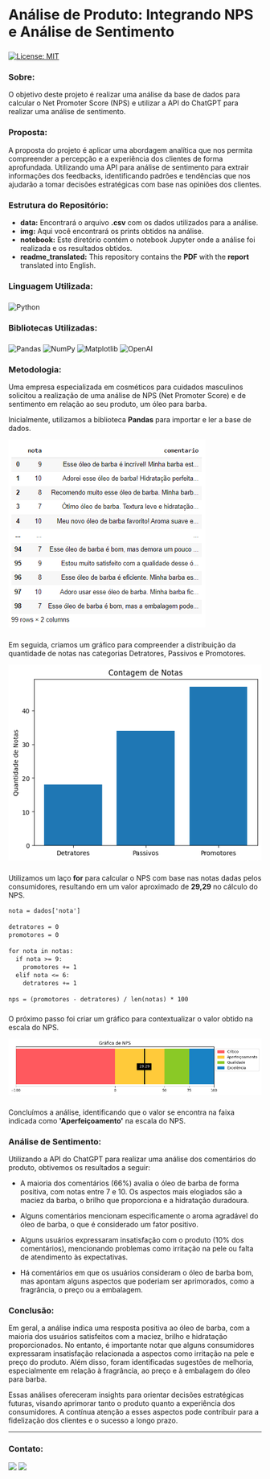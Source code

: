 # Análise de Produto: Integrando NPS e Análise de Sentimento

###
[![License: MIT](https://img.shields.io/badge/License-MIT-black.svg)](https://opensource.org/licenses/MIT) 

### Sobre:

O objetivo deste projeto é realizar uma análise da base de dados para calcular o Net Promoter Score (NPS) e utilizar a API do ChatGPT para realizar uma análise de sentimento.

### Proposta:

A proposta do projeto é aplicar uma abordagem analítica que nos permita compreender a percepção e a experiência dos clientes de forma aprofundada. Utilizando uma API para análise de sentimento para extrair informações dos feedbacks, identificando padrões e tendências que nos ajudarão a tomar decisões estratégicas com base nas opiniões dos clientes.

### Estrutura do Repositório:
- <strong>data:</strong> Encontrará o arquivo **.csv** com os dados utilizados para a análise.
- <strong>img:</strong> Aqui você encontrará os prints obtidos na análise.
- <strong>notebook:</strong> Este diretório contém o notebook Jupyter onde a análise foi realizada e os resultados obtidos.
- <strong>readme_translated:</strong> This repository contains the **PDF** with the **report** translated into English.

### Linguagem Utilizada:
###
![Python](https://img.shields.io/badge/python-3670A0?style=for-the-badge&logo=python&logoColor=white&color=black)

### Bibliotecas Utilizadas:
###
![Pandas](https://img.shields.io/badge/pandas-%23150458.svg?style=for-the-badge&logo=pandas&logoColor=white&color=black) 	![NumPy](https://img.shields.io/badge/numpy-%23013243.svg?style=for-the-badge&logo=numpy&logoColor=white&color=black) ![Matplotlib](https://img.shields.io/badge/Matplotlib-%23ffffff.svg?style=for-the-badge&logo=Matplotlib&logoColor=white&color=black) ![OpenAI](https://img.shields.io/badge/OpenAI-%233F4F75.svg?style=for-the-badge&logoColor=white&color=black)

### Metodologia:

Uma empresa especializada em cosméticos para cuidados masculinos solicitou a realização de uma análise de NPS (Net Promoter Score) e de sentimento em relação ao seu produto, um óleo para barba.

Inicialmente, utilizamos a biblioteca **Pandas** para importar e ler a base de dados.

<img src="/img/dados.png">

###
Em seguida, criamos um gráfico para compreender a distribuição da quantidade de notas nas categorias Detratores, Passivos e Promotores.

<img src="/img/grafico_notas.png">

###
Utilizamos um laço **for** para calcular o NPS com base nas notas dadas pelos consumidores, resultando em um valor aproximado de **29,29** no cálculo do NPS.

```
nota = dados['nota']

detratores = 0
promotores = 0

for nota in notas:
  if nota >= 9:
    promotores += 1
  elif nota <= 6:
    detratores += 1

nps = (promotores - detratores) / len(notas) * 100
```

###
O próximo passo foi criar um gráfico para contextualizar o valor obtido na escala do NPS.

<img src="/img/grafico_nps.png">

###
Concluímos a análise, identificando que o valor se encontra na faixa indicada como **'Aperfeiçoamento'** na escala do NPS.

### Análise de Sentimento:

Utilizando a API do ChatGPT para realizar uma análise dos comentários do produto, obtivemos os resultados a seguir:

- A maioria dos comentários (66%) avalia o óleo de barba de forma positiva, com notas entre 7 e 10. Os aspectos mais elogiados são a maciez da barba, o brilho que proporciona e a hidratação duradoura.

- Alguns comentários mencionam especificamente o aroma agradável do óleo de barba, o que é considerado um fator positivo.

- Alguns usuários expressaram insatisfação com o produto (10% dos comentários), mencionando problemas como irritação na pele ou falta de atendimento às expectativas.

- Há comentários em que os usuários consideram o óleo de barba bom, mas apontam alguns aspectos que poderiam ser aprimorados, como a fragrância, o preço ou a embalagem.

### Conclusão:

Em geral, a análise indica uma resposta positiva ao óleo de barba, com a maioria dos usuários satisfeitos com a maciez, brilho e hidratação proporcionados. No entanto, é importante notar que alguns consumidores expressaram insatisfação relacionada a aspectos como irritação na pele e preço do produto. Além disso, foram identificadas sugestões de melhoria, especialmente em relação à fragrância, ao preço e à embalagem do óleo para barba.

Essas análises ofereceram insights para orientar decisões estratégicas futuras, visando aprimorar tanto o produto quanto a experiência dos consumidores. A contínua atenção a esses aspectos pode contribuir para a fidelização dos clientes e o sucesso a longo prazo.

---
### Contato:

<div>
  <a href="https://linkedin.com/in/marcospontesjunior" target="_blank"><img src="https://img.shields.io/badge/linkedin-%230077B5.svg?style=for-the-badge&logo=linkedin&logoColor=white&color=black" target="_blank"></a>  
  <a href = "mailto:marcospntsjunior@gmail.com"><img src="https://img.shields.io/badge/Gmail-D14836?style=for-the-badge&logo=gmail&logoColor=white&color=black" target="_blank"></a>
</div>
